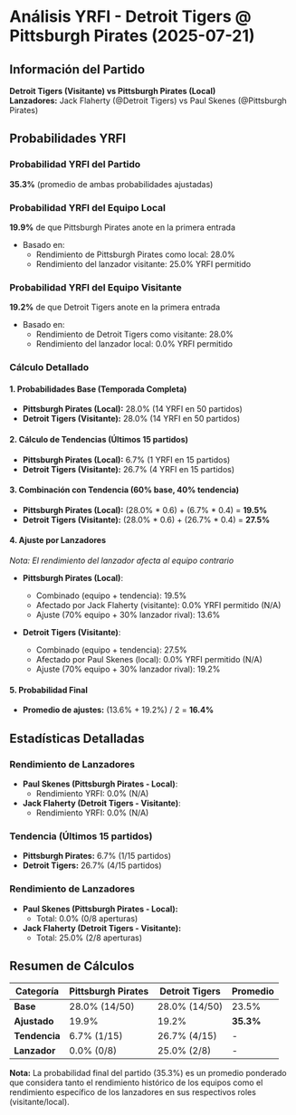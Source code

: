 # Análisis YRFI - Detroit Tigers @ Pittsburgh Pirates (2025-07-21)

## Información del Partido
**Detroit Tigers (Visitante) vs Pittsburgh Pirates (Local)**  
**Lanzadores:** Jack Flaherty (@Detroit Tigers) vs Paul Skenes (@Pittsburgh Pirates)

## Probabilidades YRFI

### Probabilidad YRFI del Partido
**35.3%** (promedio de ambas probabilidades ajustadas)

### Probabilidad YRFI del Equipo Local
**19.9%** de que Pittsburgh Pirates anote en la primera entrada
- Basado en:
  - Rendimiento de Pittsburgh Pirates como local: 28.0%
  - Rendimiento del lanzador visitante: 25.0% YRFI permitido

### Probabilidad YRFI del Equipo Visitante
**19.2%** de que Detroit Tigers anote en la primera entrada
- Basado en:
  - Rendimiento de Detroit Tigers como visitante: 28.0%
  - Rendimiento del lanzador local: 0.0% YRFI permitido

### Cálculo Detallado

#### 1. Probabilidades Base (Temporada Completa)
- **Pittsburgh Pirates (Local):** 28.0% (14 YRFI en 50 partidos)
- **Detroit Tigers (Visitante):** 28.0% (14 YRFI en 50 partidos)

#### 2. Cálculo de Tendencias (Últimos 15 partidos)
- **Pittsburgh Pirates (Local):** 6.7% (1 YRFI en 15 partidos)
- **Detroit Tigers (Visitante):** 26.7% (4 YRFI en 15 partidos)

#### 3. Combinación con Tendencia (60% base, 40% tendencia)
- **Pittsburgh Pirates (Local):** (28.0% * 0.6) + (6.7% * 0.4) = **19.5%**
- **Detroit Tigers (Visitante):** (28.0% * 0.6) + (26.7% * 0.4) = **27.5%**

#### 4. Ajuste por Lanzadores
*Nota: El rendimiento del lanzador afecta al equipo contrario*

- **Pittsburgh Pirates (Local)**:
  - Combinado (equipo + tendencia): 19.5%
  - Afectado por Jack Flaherty (visitante): 0.0% YRFI permitido (N/A)
  - Ajuste (70% equipo + 30% lanzador rival): 13.6%

- **Detroit Tigers (Visitante)**:
  - Combinado (equipo + tendencia): 27.5%
  - Afectado por Paul Skenes (local): 0.0% YRFI permitido (N/A)
  - Ajuste (70% equipo + 30% lanzador rival): 19.2%

#### 5. Probabilidad Final
- **Promedio de ajustes:** (13.6% + 19.2%) / 2 = **16.4%**

## Estadísticas Detalladas


### Rendimiento de Lanzadores
- **Paul Skenes (Pittsburgh Pirates - Local)**:
  - Rendimiento YRFI: 0.0% (N/A)
- **Jack Flaherty (Detroit Tigers - Visitante)**:
  - Rendimiento YRFI: 0.0% (N/A)
### Tendencia (Últimos 15 partidos)
- **Pittsburgh Pirates:** 6.7% (1/15 partidos)
- **Detroit Tigers:** 26.7% (4/15 partidos)

### Rendimiento de Lanzadores
- **Paul Skenes (Pittsburgh Pirates - Local):**
  - Total: 0.0% (0/8 aperturas)
- **Jack Flaherty (Detroit Tigers - Visitante):**
  - Total: 25.0% (2/8 aperturas)

## Resumen de Cálculos
| Categoría | Pittsburgh Pirates   | Detroit Tigers       | Promedio |
|-----------|----------------------|----------------------|----------|
| **Base** | 28.0% (14/50) | 28.0% (14/50) | 23.5% |
| **Ajustado** | 19.9% | 19.2% | **35.3%** |
| **Tendencia** | 6.7% (1/15) | 26.7% (4/15) | - |
| **Lanzador** | 0.0% (0/8) | 25.0% (2/8) | - |

**Nota:** La probabilidad final del partido (35.3%) es un promedio ponderado que considera tanto el rendimiento histórico de los equipos como el rendimiento específico de los lanzadores en sus respectivos roles (visitante/local).